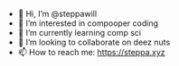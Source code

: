 - 👋 Hi, I’m @steppawill
- 👀 I’m interested in compooper coding
- 🌱 I’m currently learning comp sci
- 💞️ I’m looking to collaborate on deez nuts
- 📫 How to reach me: https://steppa.xyz

<!---
steppawill/steppawill is a ✨ special ✨ repository because its `README.md` (this file) appears on your GitHub profile.
You can click the Preview link to take a look at your changes.
--->
